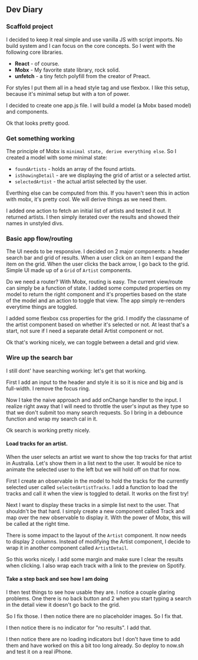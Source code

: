 ## Dev Diary

### Scaffold project

I decided to keep it real simple and use vanilla JS with script imports. No build system and I can focus on the core concepts. So I went with the following core libraries.

- **React** - of course.
- **Mobx** - My favorite state library, rock solid.
- **unfetch** - a tiny fetch polyfill from the creator of Preact.

For styles I put them all in a head style tag and use flexbox.  I like this setup, because it's minimal setup but with a ton of power.

I decided to create one app.js file.  I will build a model (a Mobx based model) and components.

Ok that looks pretty good.  

### Get something working

The principle of Mobx is `minimal state, derive everything else`.  So I created a model with some minimal state:

- `foundArtists` - holds an array of the found artists.
- `isShowingDetail` - are we displaying the grid of artist or a selected artist.
- `selectedArtist` - the actual artist selected by the user.

Everthing else can be computed from this.  If you haven't seen this in action with mobx, it's pretty cool.  We will derive things as we need them.

I added one action to fetch an initial list of artists and tested it out.  It returned artists. I then simply iterated over the results and showed their names in unstyled divs.

### Basic app flow/routing

The UI needs to be responsive.  I decided on 2 major components: a header search bar and grid of results.  When a user click on an item I expand the item on the grid.  When the user clicks the back arrow, I go back to the grid.  Simple UI made up of a `Grid` of `Artist` components.

Do we need a router?  With Mobx, routing is easy. The current view/route can simply be a function of state.  I added some computed properties on my model to return the right component and it's properties based on the state of the model and an action to toggle that view.  The app simply re-renders everytime things are toggled.

I added some flexbox css properties for the grid.  I modify the classname of the artist component based on whether it's selected or not.  At least that's a start, not sure if I need a separate detail Artist component or not.

Ok that's working nicely, we can toggle between a detail and grid view.

### Wire up the search bar

I still dont' have searching working: let's get that working.  

First I add an input to the header and style it is so it is nice and big and is full-width.  I remove the focus ring.

Now I take the naive approach and add onChange handler to the input.  I realize right away that I will need to throttle the user's input as they type so that we don't submit too many search requests.  So I bring in a debounce function and wrap my search cal in it.

Ok search is working pretty nicely.

####  Load tracks for an artist.

When the user selects an artist we want to show the top tracks for that artist in Australia. Let's show them in a list next to the user.  It would be nice to animate the selected user to the left but we will hold off on that for now.

First I create an observable in the model to hold the tracks for the currently selected user called `selectedArtistTracks`.  I add a function to load the tracks and call it when the view is toggled to detail.  It works on the first try!

Next I want to display these tracks in a simple list next to the user.  That shouldn't be that hard.  I simply create a new component called Track and map over the new observable to display it.  With the power of Mobx, this will be called at the right time.

There is some impact to the layout of the `Artist` component. It now needs to display 2 columns.  Instead of modifying the Artist component, I decide to wrap it in another component called `ArtistDetail`.

So this works nicely.  I add some margin and make sure I clear the results when clicking.  I also wrap each track with a link to the preview on Spotify.

#### Take a step back and see how I am doing

I then test things to see how usable they are.  I notice a couple glaring problems.  One there is no back button and 2 when you start typing a search in the detail view it doesn't go back to the grid.

So I fix those.  I then notice there are no placeholder images.  So I fix that.

I then notice there is no indicator for "no results".  I add that.

I then notice there are no loading indicators but I don't have time to add them and have worked on this a bit too long already.  So deploy to now.sh and test it on a real iPhone.


